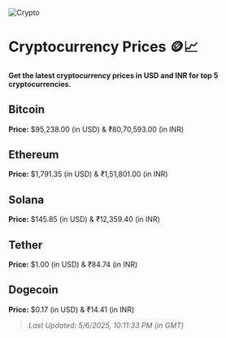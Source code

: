 
![Crypto](https://www.techguide.com.au/wp-content/uploads/2020/11/crypto3.jpeg)

# Cryptocurrency Prices 🪙📈

#### Get the latest cryptocurrency prices in USD and INR for top 5 cryptocurrencies.

## Bitcoin

**Price:** $95,238.00 (in USD) & ₹80,70,593.00 (in INR)

## Ethereum

**Price:** $1,791.35 (in USD) & ₹1,51,801.00 (in INR)

## Solana

**Price:** $145.85 (in USD) & ₹12,359.40 (in INR)

## Tether

**Price:** $1.00 (in USD) & ₹84.74 (in INR)

## Dogecoin

**Price:** $0.17 (in USD) & ₹14.41 (in INR)

> _Last Updated: 5/6/2025, 10:11:33 PM (in GMT)_
